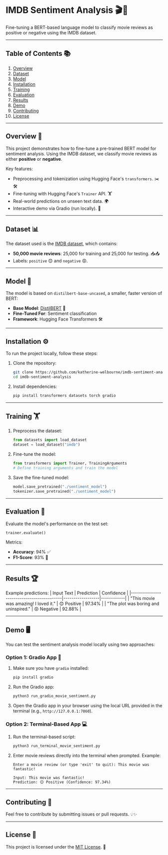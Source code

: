 # **IMDB Sentiment Analysis** 🎬🤖
Fine-tuning a BERT-based language model to classify movie reviews as positive or negative using the IMDB dataset.

---

## **Table of Contents** 📚
1. [Overview](#overview)
2. [Dataset](#dataset)
3. [Model](#model)
4. [Installation](#installation)
5. [Training](#training)
6. [Evaluation](#evaluation)
7. [Results](#results)
8. [Demo](#demo)
9. [Contributing](#contributing)
10. [License](#license)

---

## **Overview** 📝
This project demonstrates how to fine-tune a pre-trained BERT model for sentiment analysis. Using the IMDB dataset, we classify movie reviews as either **positive** or **negative**.

Key features:
- Preprocessing and tokenization using Hugging Face's `transformers`. ✂️🛠️
- Fine-tuning with Hugging Face's `Trainer` API. 🏋️
- Real-world predictions on unseen text data. 🌍
- Interactive demo via Gradio (run locally). 🎨

---

## **Dataset** 📊
The dataset used is the [IMDB dataset](https://huggingface.co/datasets/imdb), which contains:
- **50,000 movie reviews**: 25,000 for training and 25,000 for testing. 📥📤
- Labels: `positive` 😊 and `negative` 😡.

---

## **Model** 🤖
The model is based on `distilbert-base-uncased`, a smaller, faster version of BERT:
- **Base Model**: [DistilBERT](https://huggingface.co/distilbert-base-uncased) 🚀
- **Fine-Tuned For**: Sentiment classification
- **Framework**: Hugging Face Transformers 🛠️

---

## **Installation** ⚙️
To run the project locally, follow these steps:

1. Clone the repository:
   ```bash
   git clone https://github.com/katherine-welbourne/imdb-sentiment-analysis.git
   cd imdb-sentiment-analysis
   ```

2. Install dependencies:
   ```bash
   pip install transformers datasets torch gradio
   ```

---

## **Training** 🏋️
1. Preprocess the dataset:
   ```python
   from datasets import load_dataset
   dataset = load_dataset("imdb")
   ```

2. Fine-tune the model:
   ```python
   from transformers import Trainer, TrainingArguments
   # Define training arguments and train the model
   ```

3. Save the fine-tuned model:
   ```python
   model.save_pretrained("./sentiment_model")
   tokenizer.save_pretrained("./sentiment_model")
   ```

---

## **Evaluation** 📏
Evaluate the model's performance on the test set:
```python
trainer.evaluate()
```

Metrics:
- **Accuracy**: 94% ✅
- **F1-Score**: 93% 🎯

---

## **Results** 🏆
Example predictions:
| Input Text                                | Prediction       | Confidence |
|-------------------------------------------|------------------|------------|
| "This movie was amazing! I loved it."     | :blush: Positive | 97.34%     |
| "The plot was boring and uninspired."     | :rage: Negative  | 92.88%     |

---

## **Demo** 🖥️
You can test the sentiment analysis model locally using two approaches:

### **Option 1: Gradio App** 🎨
1. Make sure you have `gradio` installed:
   ```bash
   pip install gradio
   ```

2. Run the Gradio app:
   ```bash
   python3 run_gradio_movie_sentiment.py
   ```

3. Open the Gradio app in your browser using the local URL provided in the terminal (e.g., `http://127.0.0.1:7860`).

### **Option 2: Terminal-Based App** 💻
1. Run the terminal-based script:
   ```bash
   python3 run_terminal_movie_sentiment.py
   ```

2. Enter movie reviews directly into the terminal when prompted. Example:
   ```plaintext
   Enter a movie review (or type 'exit' to quit): This movie was fantastic!

   Input: This movie was fantastic!
   Prediction: 😊 Positive (Confidence: 97.34%)
   ```

---

## **Contributing** 🤝
Feel free to contribute by submitting issues or pull requests. 💡✨

---

## **License** 📜
This project is licensed under the [MIT License](LICENSE). 📖
```
